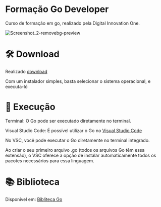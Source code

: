 # Formação Go Developer

  Curso de formação em go, realizado pela Digital Innovation One.

![Screenshot_2-removebg-preview](https://github.com/user-attachments/assets/5e7f843a-e558-48d6-8436-94ee603af8c1)


  
# 🛠️ Download

Realizado [download](https://go.dev/) 

Com um instalador simples, basta selecionar o  sistema operacional, e executa-ló



# 🚀 Execução

Terminal: O Go pode ser executado diretamente no terminal.

Visual Studio Code: É possível utilizar o Go no [Visual  Studio Code](https://code.visualstudio.com/)

No VSC, você pode executar o Go diretamente no terminal integrado.

Ao criar o seu primeiro arquivo .go (todos os arquivos Go têm essa extensão), o VSC oferece a opção de instalar automaticamente todos os pacotes necessários para essa linguagem.


# 📚 Biblioteca
Disponível em: [Bibliteca Go](https://pkg.go.dev/std)


